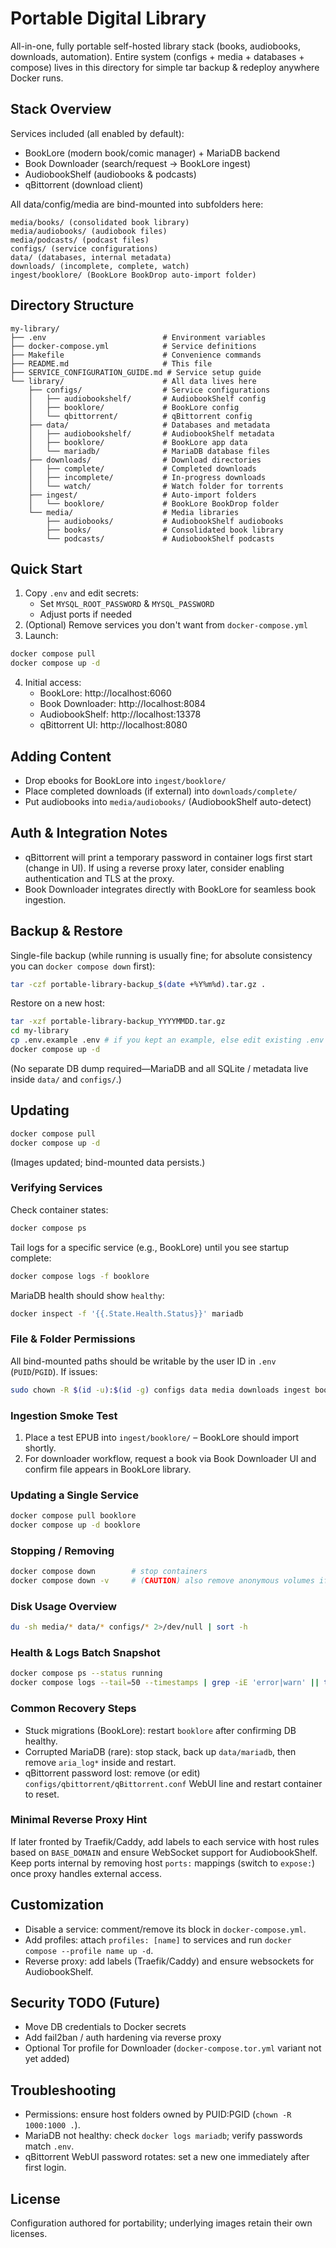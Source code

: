 # Portable Digital Library

All-in-one, fully portable self-hosted library stack (books, audiobooks, downloads, automation). Entire system (configs + media + databases + compose) lives in this directory for simple tar backup & redeploy anywhere Docker runs.

## Stack Overview

Services included (all enabled by default):

- BookLore (modern book/comic manager) + MariaDB backend
- Book Downloader (search/request -> BookLore ingest)
- AudiobookShelf (audiobooks & podcasts)
- qBittorrent (download client)

All data/config/media are bind-mounted into subfolders here:

```
media/books/ (consolidated book library)
media/audiobooks/ (audiobook files)
media/podcasts/ (podcast files)
configs/ (service configurations)
data/ (databases, internal metadata)
downloads/ (incomplete, complete, watch)
ingest/booklore/ (BookLore BookDrop auto-import folder)
```

## Directory Structure

```
my-library/
├── .env                          # Environment variables
├── docker-compose.yml            # Service definitions
├── Makefile                      # Convenience commands
├── README.md                     # This file
├── SERVICE_CONFIGURATION_GUIDE.md # Service setup guide
└── library/                      # All data lives here
    ├── configs/                  # Service configurations
    │   ├── audiobookshelf/       # AudiobookShelf config
    │   ├── booklore/             # BookLore config
    │   └── qbittorrent/          # qBittorrent config
    ├── data/                     # Databases and metadata
    │   ├── audiobookshelf/       # AudiobookShelf metadata
    │   ├── booklore/             # BookLore app data
    │   └── mariadb/              # MariaDB database files
    ├── downloads/                # Download directories
    │   ├── complete/             # Completed downloads
    │   ├── incomplete/           # In-progress downloads
    │   └── watch/                # Watch folder for torrents
    ├── ingest/                   # Auto-import folders
    │   └── booklore/             # BookLore BookDrop folder
    └── media/                    # Media libraries
        ├── audiobooks/           # AudiobookShelf audiobooks
        ├── books/                # Consolidated book library
        └── podcasts/             # AudiobookShelf podcasts
```


## Quick Start

1. Copy `.env` and edit secrets:
   - Set `MYSQL_ROOT_PASSWORD` & `MYSQL_PASSWORD`
   - Adjust ports if needed
2. (Optional) Remove services you don't want from `docker-compose.yml`
3. Launch:

```bash
docker compose pull
docker compose up -d
````

4. Initial access:
   - BookLore: http://localhost:6060
   - Book Downloader: http://localhost:8084
   - AudiobookShelf: http://localhost:13378
   - qBittorrent UI: http://localhost:8080

## Adding Content

- Drop ebooks for BookLore into `ingest/booklore/`
- Place completed downloads (if external) into `downloads/complete/`
- Put audiobooks into `media/audiobooks/` (AudiobookShelf auto-detect)

## Auth & Integration Notes

- qBittorrent will print a temporary password in container logs first start (change in UI). If using a reverse proxy later, consider enabling authentication and TLS at the proxy.
- Book Downloader integrates directly with BookLore for seamless book ingestion.

## Backup & Restore

Single-file backup (while running is usually fine; for absolute consistency you can `docker compose down` first):

```bash
tar -czf portable-library-backup_$(date +%Y%m%d).tar.gz .
```

Restore on a new host:

```bash
tar -xzf portable-library-backup_YYYYMMDD.tar.gz
cd my-library
cp .env.example .env # if you kept an example, else edit existing .env
docker compose up -d
```

(No separate DB dump required—MariaDB and all SQLite / metadata live inside `data/` and `configs/`.)

## Updating

```bash
docker compose pull
docker compose up -d
```

(Images updated; bind-mounted data persists.)

### Verifying Services

Check container states:

```bash
docker compose ps
```

Tail logs for a specific service (e.g., BookLore) until you see startup complete:

```bash
docker compose logs -f booklore
```

MariaDB health should show `healthy`:

```bash
docker inspect -f '{{.State.Health.Status}}' mariadb
```

### File & Folder Permissions

All bind-mounted paths should be writable by the user ID in `.env` (`PUID`/`PGID`). If issues:

```bash
sudo chown -R $(id -u):$(id -g) configs data media downloads ingest bookdrop
```

### Ingestion Smoke Test

1. Place a test EPUB into `ingest/booklore/` – BookLore should import shortly.
2. For downloader workflow, request a book via Book Downloader UI and confirm file appears in BookLore library.

### Updating a Single Service

```bash
docker compose pull booklore
docker compose up -d booklore
```

### Stopping / Removing

```bash
docker compose down        # stop containers
docker compose down -v     # (CAUTION) also remove anonymous volumes if any
```

### Disk Usage Overview

```bash
du -sh media/* data/* configs/* 2>/dev/null | sort -h
```

### Health & Logs Batch Snapshot

```bash
docker compose ps --status running
docker compose logs --tail=50 --timestamps | grep -iE 'error|warn' || true
```

### Common Recovery Steps

- Stuck migrations (BookLore): restart `booklore` after confirming DB healthy.
- Corrupted MariaDB (rare): stop stack, back up `data/mariadb`, then remove `aria_log*` inside and restart.
- qBittorrent password lost: remove (or edit) `configs/qbittorrent/qBittorrent.conf` WebUI line and restart container to reset.

### Minimal Reverse Proxy Hint

If later fronted by Traefik/Caddy, add labels to each service with host rules based on `BASE_DOMAIN` and ensure WebSocket support for AudiobookShelf. Keep ports internal by removing host `ports:` mappings (switch to `expose:`) once proxy handles external access.

## Customization

- Disable a service: comment/remove its block in `docker-compose.yml`.
- Add profiles: attach `profiles: [name]` to services and run `docker compose --profile name up -d`.
- Reverse proxy: add labels (Traefik/Caddy) and ensure websockets for AudiobookShelf.

## Security TODO (Future)

- Move DB credentials to Docker secrets
- Add fail2ban / auth hardening via reverse proxy
- Optional Tor profile for Downloader (`docker-compose.tor.yml` variant not yet added)

## Troubleshooting

- Permissions: ensure host folders owned by PUID:PGID (`chown -R 1000:1000 .`).
- MariaDB not healthy: check `docker logs mariadb`; verify passwords match `.env`.
- qBittorrent WebUI password rotates: set a new one immediately after first login.

## License

Configuration authored for portability; underlying images retain their own licenses.
